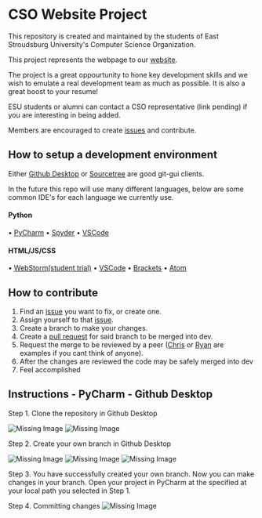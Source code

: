 # CSO Website Project

This repository is created and maintained by the students of East Stroudsburg University's Computer Science Organization.

This project represents the webpage to our [website](https://esucso.org/).

The project is a great oppourtunity to hone key development skills and we wish to emulate a real development team as much as possible. It is also a great boost to your resume!

ESU students or alumni can contact a CSO representative (link pending) if you are interesting in being added.

Members are encouraged to create [issues](https://github.com/esucsowt/website/issues) and contribute.

## How to setup a development environment
Either [Github Desktop](https://desktop.github.com/) or [Sourcetree](https://www.sourcetreeapp.com/) are good git-gui clients.


In the future this repo will use many different languages, below are some common IDE's for each language we currently use.

#### Python 
  • [PyCharm](https://www.jetbrains.com/pycharm/)
  • [Spyder](spyder-ide.org)
  • [VSCode](https://code.visualstudio.com/)

#### HTML/JS/CSS
  • [WebStorm(student trial)](https://www.jetbrains.com/webstorm/)
  • [VSCode](https://code.visualstudio.com/)
  • [Brackets](http://brackets.io/)
  • [Atom](https://atom.io/)
  
## How to contribute
1. Find an [issue](https://github.com/esucsowt/website/issues) you want to fix, or create one.
2. Assign yourself to that [issue](https://github.com/esucsowt/website/issues).
3. Create a branch to make your changes.
4. Create a [pull request](https://github.com/esucsowt/website/pulls) for said branch to be merged into dev.
5. Request the merge to be reviewed by a peer ([Chris](https://github.com/Criyl) or [Ryan](https://github.com/RyanSpadt) are examples if you cant think of anyone).
6. After the changes are reviewed the code may be safely merged into dev
7. Feel accomplished

## Instructions - PyCharm - Github Desktop
Step 1. Clone the repository in Github Desktop

![Missing Image](../website/images/read-me-images/clone-repo1.png)
![Missing Image](../website/images/read-me-images/clone-repo2.png)

Step 2. Create your own branch in Github Desktop

![Missing Image](../website/images/read-me-images/create-branch1.png)
![Missing Image](../website/images/read-me-images/create-branch2.png)
![Missing Image](../website/images/read-me-images/create-branch3.png)

Step 3. You have successfully created your own branch. Now you can make changes in your branch. Open your project in PyCharm at the specified at your local path you selected in Step 1.

Step 4. Committing changes
![Missing Image](../website/images/read-me-images/commit-branch.png)